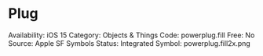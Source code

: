 # Plug

Availability: iOS 15
Category: Objects & Things
Code: powerplug.fill
Free: No
Source: Apple SF Symbols
Status: Integrated
Symbol: powerplug.fill2x.png
